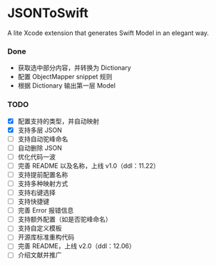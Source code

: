 # JSONToSwift
A lite Xcode extension that generates Swift Model in an elegant way.



### Done

- 获取选中部分内容，并转换为 Dictionary
- 配置 ObjectMapper snippet 规则
- 根据 Dictionary 输出第一层 Model



### TODO

- [x] 配置支持的类型，并自动映射
- [x] 支持多层 JSON
- [ ] 支持自动驼峰命名
- [ ] 自动删除 JSON
- [ ] 优化代码一波
- [ ] 完善 README 以及名称，上线 v1.0（ddl：11.22）
- [ ] 支持提前配置名称
- [ ] 支持多种映射方式
- [ ] 支持右键选择
- [ ] 支持快捷键
- [ ] 完善 Error 报错信息
- [ ] 支持额外配置（如是否驼峰命名）
- [ ] 支持自定义模板
- [ ] 开源库标准重构代码
- [ ] 完善 README，上线 v2.0（ddl：12.06）
- [ ] 介绍文献并推广